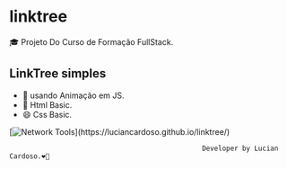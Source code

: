 # linktree

🎓 Projeto Do Curso de Formação FullStack.

## LinkTree simples 
- 💫 usando Animação em JS.
- 🔰 Html Basic.
- 😄 Css Basic.

[![Network Tools](https://img.shields.io/badge/-🌳%20LinkTree%20Link-000?)](https://luciancardoso.github.io/linktree/)



                                                    Developer by Lucian Cardoso.❤️🚀
